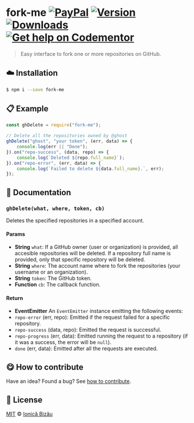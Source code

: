 # fork-me [![PayPal](https://img.shields.io/badge/%24-paypal-f39c12.svg)][paypal-donations] [![Version](https://img.shields.io/npm/v/fork-me.svg)](https://www.npmjs.com/package/fork-me) [![Downloads](https://img.shields.io/npm/dt/fork-me.svg)](https://www.npmjs.com/package/fork-me) [![Get help on Codementor](https://cdn.codementor.io/badges/get_help_github.svg)](https://www.codementor.io/johnnyb?utm_source=github&utm_medium=button&utm_term=johnnyb&utm_campaign=github)

> Easy interface to fork one or more repositories on GitHub.

## :cloud: Installation
    
```sh
$ npm i --save fork-me
```

            
## :clipboard: Example

        

```js
const ghDelete = require("fork-me");

// Delete all the repositories owned by @ghost
ghDelete("ghost", "your token", (err, data) => {
    console.log(err || "Done");
}).on("repo-success", (data, repo) => {
    console.log(`Deleted ${repo.full_name}`);
}).on("repo-error", (err, data) => {
    console.log(`Failed to delete ${data.full_name}.`, err);
});
```
    
## :memo: Documentation
        
### `ghDelete(what, where, token, cb)`
Deletes the specified repositories in a specified account.

#### Params
- **String** `what`: If a GitHub owner (user or organization) is provided, all accesible repositories will be deleted. If a repository full name is
provided, only that specific repository will be deleted.
- **String** `where`: The account name where to fork the repositories (your username or an organization).
- **String** `token`: The GitHub token.
- **Function** `cb`: The callback function.

#### Return
- **EventEmitter** An `EventEmitter` instance emitting the following events:
 - `repo-error` (err, repo): Emitted if the request failed for a specific repository.
 - `repo-success` (data, repo): Emitted the request is successful.
 - `repo-progress` (err, data): Emitted running the request to a repository (if it was a success, the error will be `null`).
 - `done` (err, data): Emitted after all the requests are executed.

        
## :yum: How to contribute
Have an idea? Found a bug? See [how to contribute][contributing].

## :scroll: License
    
[MIT][license] © [Ionică Bizău][website]
    
[paypal-donations]: https://www.paypal.com/cgi-bin/webscr?cmd=_s-xclick&hosted_button_id=RVXDDLKKLQRJW
[donate-now]: http://i.imgur.com/6cMbHOC.png

[license]: http://showalicense.com/?fullname=Ionic%C4%83%20Biz%C4%83u%20%3Cbizauionica%40gmail.com%3E%20(http%3A%2F%2Fionicabizau.net)&year=2016#license-mit
[website]: http://ionicabizau.net
[contributing]: /CONTRIBUTING.md
[docs]: /DOCUMENTATION.md